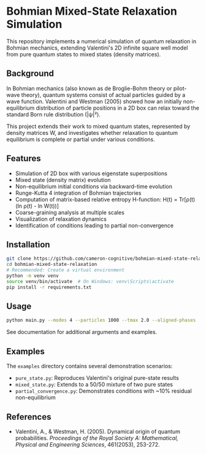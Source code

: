 # Bohmian Mixed-State Relaxation Simulation

This repository implements a numerical simulation of quantum relaxation in Bohmian mechanics, extending Valentini's 2D infinite square well model from pure quantum states to mixed states (density matrices).

## Background

In Bohmian mechanics (also known as de Broglie-Bohm theory or pilot-wave theory), quantum systems consist of actual particles guided by a wave function. Valentini and Westman (2005) showed how an initially non-equilibrium distribution of particle positions in a 2D box can relax toward the standard Born rule distribution (|ψ|²).

This project extends their work to mixed quantum states, represented by density matrices W, and investigates whether relaxation to quantum equilibrium is complete or partial under various conditions.

## Features

- Simulation of 2D box with various eigenstate superpositions
- Mixed state (density matrix) evolution
- Non-equilibrium initial conditions via backward-time evolution
- Runge-Kutta 4 integration of Bohmian trajectories
- Computation of matrix-based relative entropy H-function:
  H(t) = Tr[ρ(t)(ln ρ(t) - ln W(t))]
- Coarse-graining analysis at multiple scales
- Visualization of relaxation dynamics
- Identification of conditions leading to partial non-convergence

## Installation

```bash
git clone https://github.com/cameron-cognitive/bohmian-mixed-state-relaxation.git
cd bohmian-mixed-state-relaxation
# Recommended: Create a virtual environment
python -m venv venv
source venv/bin/activate  # On Windows: venv\Scripts\activate
pip install -r requirements.txt
```

## Usage

```bash
python main.py --modes 4 --particles 1000 --tmax 2.0 --aligned-phases
```

See documentation for additional arguments and examples.

## Examples

The `examples` directory contains several demonstration scenarios:

- `pure_state.py`: Reproduces Valentini's original pure-state results
- `mixed_state.py`: Extends to a 50/50 mixture of two pure states
- `partial_convergence.py`: Demonstrates conditions with ~10% residual non-equilibrium

## References

- Valentini, A., & Westman, H. (2005). Dynamical origin of quantum probabilities. *Proceedings of the Royal Society A: Mathematical, Physical and Engineering Sciences*, 461(2053), 253-272.
